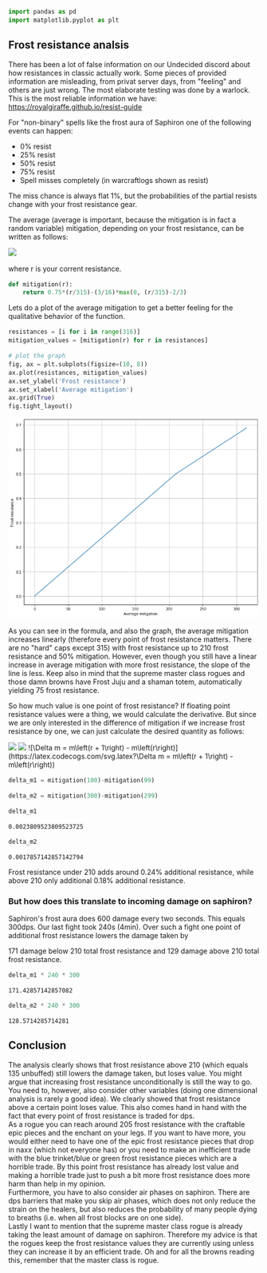 ```python
import pandas as pd
import matplotlib.pyplot as plt
```

## Frost resistance analsis

There has been a lot of false information on our Undecided discord about how resistances in classic actually work. Some pieces of provided information are misleading, from privat server days, from "feeling" and others are just wrong. The most elaborate testing was done by a warlock. This is the most reliable information we have:
https://royalgiraffe.github.io/resist-guide

For "non-binary" spells like the frost aura of Saphiron one of the following events can happen: <br />
<ul>
    <li>0% resist</li>
    <li>25% resist</li>
    <li>50% resist</li>
    <li>75% resist</li>
    <li>Spell misses completely (in warcraftlogs shown as resist)</li>
</ul>
The miss chance is always flat 1%, but the probabilities of the partial resists change with your frost resistance gear.

The average (average is important, because the mitigation is in fact a random variable) mitigation, depending on your frost resistance, can be written as follows:

<img src="https://render.githubusercontent.com/render/math?math=m\left(r\right) = 0.75 * \frac{r}{315} - \frac{3}{16} * \max\left(0, \frac{r}{315} - \frac{2}{3}\right)">

where r is your corrent resistance.


```python
def mitigation(r):
    return 0.75*(r/315)-(3/16)*max(0, (r/315)-2/3)
```

Lets do a plot of the average mitigation to get a better feeling for the qualitative behavior of the function.


```python
resistances = [i for i in range(316)]
mitigation_values = [mitigation(r) for r in resistances]
```


```python
# plot the graph
fig, ax = plt.subplots(figsize=(10, 8))
ax.plot(resistances, mitigation_values)
ax.set_ylabel('Frost resistance')
ax.set_xlabel('Average mitigation')
ax.grid(True)
fig.tight_layout()
```


![png](output_10_0.png)


As you can see in the formula, and also the graph, the average mitigation increases linearly (therefore every point of frost resistance matters. There are no "hard" caps except 315) with frost resistance up to 210 frost resistance and 50% mitigation. 
However, even though you still have a linear increase in average mitigation with more frost resistance, the slope of the line is less. Keep also in mind that the supreme master class rogues and those damn browns have Frost Juju and a shaman totem, automatically yielding 75 frost resistance. 

So how much value is one point of frost resistance? If floating point resistance values were a thing, we would calculate the derivative. But since we are only interested in the difference of mitigation if we increase frost resistance by one, we can just calculate the desired quantity as follows: 

<img src="https://render.githubusercontent.com/render/math?math=\Delta m = m\left(r + 1\right) - m\left(r\right)">
<img src="https://latex.codecogs.com/svg.latex?\Delta m = m\left(r + 1\right) - m\left(r\right)" />
![\Delta m = m\left(r + 1\right) - m\left(r\right)](https://latex.codecogs.com/svg.latex?\Delta m = m\left(r + 1\right) - m\left(r\right)) 

```python
delta_m1 = mitigation(100)-mitigation(99)
```


```python
delta_m2 = mitigation(300)-mitigation(299)
```


```python
delta_m1
```




    0.0023809523809523725




```python
delta_m2
```




    0.0017857142857142794



Frost resistance under 210 adds around 0.24% additional resistance, while above 210 only additional 0.18% additional resistance.

### But how does this translate to incoming damage on saphiron?

Saphiron's frost aura does 600 damage every two seconds. This equals 300dps. 
Our last fight took 240s (4min). Over such a fight one point of additional frost resistance lowers the damage taken by

171 damage below 210 total frost resistance and 129 damage above 210 total frost resistance. 


```python
delta_m1 * 240 * 300
```




    171.42857142857082




```python
delta_m2 * 240 * 300
```




    128.5714285714281



## Conclusion

The analysis clearly shows that frost resistance above 210 (which equals 135 unbuffed) still lowers the damage taken, but loses value.
You might argue that increasing frost resistance unconditionally is still the way to go. You need to, however, also consider other variables (doing one dimensional analysis is rarely a good idea).
We clearly showed that frost resistance above a certain point loses value. This also comes hand in hand with the fact that every point of frost resistance is traded for dps.<br />
As a rogue you can reach around 205 frost resistance with the craftable epic pieces and the enchant on your legs. If you want to have more, you would either need to have one of the epic frost resistance pieces that drop in naxx (which not everyone has) or you need to make an inefficient trade with the blue trinket/blue or green frost resistance pieces which are a horrible trade. By this point frost resistance has already lost value and making a horrible trade just to push a bit more frost resistance does more harm than help in my opinion. <br />
Furthermore, you have to also consider air phases on saphiron. There are dps barriers that make you skip air phases, which does not only reduce the strain on the healers, but also reduces the probability of many people dying to breaths (i.e. when all frost blocks are on one side). <br />
Lastly I want to mention that the supreme master class rogue is already taking the least amount of damage on saphiron. Therefore my advice is that the rogues keep the frost resistance values they are currently using unless they can increase it by an efficient trade. Oh and for all the browns reading this, remember that the master class is rogue.
